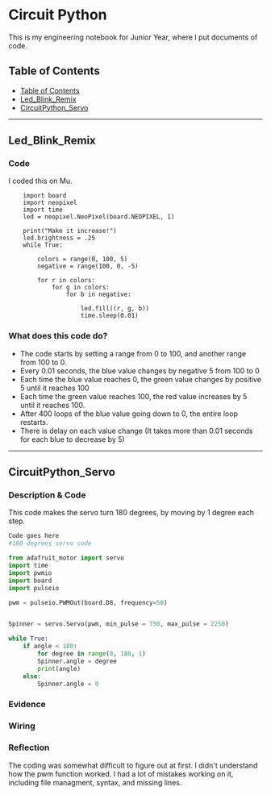 # Circuit Python
This is my engineering notebook for Junior Year, where I put documents of code.

## Table of Contents
* [Table of Contents](#TableOfContents)
* [Led_Blink_Remix](#Led_Blink_Remix)
* [CircuitPython_Servo](#CircuitPython_Servo)
---

## Led_Blink_Remix

### Code
I coded this on Mu.

```
    import board
    import neopixel
    import time
    led = neopixel.NeoPixel(board.NEOPIXEL, 1)

    print("Make it increase!")
    led.brightness = .25
    while True:

        colors = range(0, 100, 5)
        negative = range(100, 0, -5)

        for r in colors:
            for g in colors:
                for b in negative:

                    led.fill((r, g, b))
                    time.sleep(0.01)
```

### What does this code do?
* The code starts by setting a range from 0 to 100, and another range from 100 to 0.
* Every 0.01 seconds, the blue value changes by negative 5 from 100 to 0
* Each time the blue value reaches 0, the green value changes by positive 5 until it reaches 100
* Each time the green value reaches 100, the red value increases by 5 until it reaches 100.
* After 400 loops of the blue value going down to 0, the entire loop restarts.
* There is delay on each value change (It takes more than 0.01 seconds for each blue to decrease by 5)
---
## CircuitPython_Servo

### Description & Code

This code makes the servo turn 180 degrees, by moving by 1 degree each step.

```python
Code goes here
#180 degrees servo code

from adafruit_motor import servo
import time
import pwmio
import board
import pulseio

pwm = pulseio.PWMOut(board.D8, frequency=50)


Spinner = servo.Servo(pwm, min_pulse = 750, max_pulse = 2250)

while True:
    if angle < 180:
        for degree in range(0, 180, 1)
        Spinner.angle = degree
        print(angle)
    else:
        Spinner.angle = 0
```

### Evidence

### Wiring

### Reflection

The coding was somewhat difficult to figure out at first. I didn't understand how the pwm function worked. I had a lot of mistakes working on it, including file managment, syntax, and missing lines.
